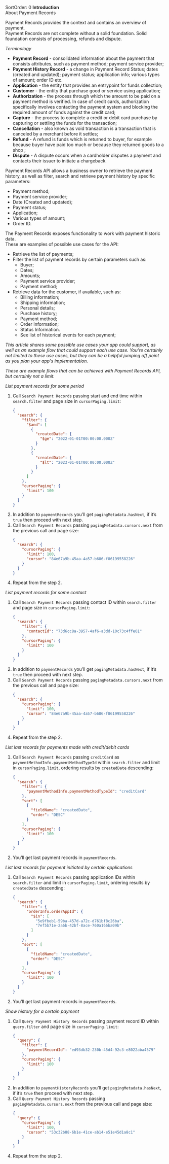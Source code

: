 SortOrder: 0
**Introduction**    
About Payment Records

Payment Records provides the context and contains an overview of payment.  
Payment Records are not complete without a solid foundation. Solid foundation consists of processing, refunds and dispute.  

*Terminology*
  - **Payment Record** - consolidated information about the payment that consists attributes, such as payment method; payment service provider;
  - **Payment History Record** - a change in Payment Record Status;
dates (created and updated); payment status; application info; various types of amount; order ID etc.
  - **Application** - the entity that provides an entrypoint for funds collection;
  - **Customer** - the entity that purchase good or service using application;
  - **Authorization** - the process through which the amount to be paid on a payment method is verified. In case of credit cards, authorization specifically involves contacting the payment system and blocking the required amount of funds against the credit card;
  - **Capture** - the process to complete a credit or debit card purchase by capturing or settling the funds for the transaction;
  - **Cancellation** - also known as void transaction is a transaction that is canceled by a merchant before it settles;
  - **Refund** - A refund is funds which is returned to buyer, for example because buyer have paid too much or because they returned goods to a shop ;
  - **Dispute** - A dispute occurs when a cardholder disputes a payment and contacts their issuer to initiate a chargeback.

Payment Records API allows a business owner to retrieve the payment history, as well as filter, search and retrieve payment history by specific parameters:
- Payment method;
- Payment service provider;
- Date (Created and updated);
- Payment status;
- Application;
- Various types of amount;
- Order ID.

The Payment Records exposes functionality to work with payment historic data.  
These are examples of possible use cases for the API:  
- Retrieve the list of payments;
- Filter the list of payment records by certain parameters such as:  
  - Buyer;
  - Dates;
  - Amounts;
  - Payment service provider;
  - Payment method;
- Retrieve data for the customer, if available, such as:  
  - Billing information;
  - Shipping information;
  - Personal details;
  - Purchase history;
  - Payment method;
  - Order Information;
  - Status Information.
  - See list of historical events for each payment;

*This article shares some possible use cases your app could support, as well as an example flow that could support each use case. You're certainly not limited to these use cases, but they can be a helpful jumping off point as you plan your app's implementation.*

*These are example flows that can be achieved with Payment Records API, but certainly not a limit.*

*List payment records for some period*
1. Call `Search Payment Records` passing start and end time within `search.filter` and page size in `cursorPaging.limit`:
    ```json
    {
      "search": {
        "filter": {
          "$and": [
            {
              "createdDate": {
                "$ge": "2022-01-01T00:00:00.000Z"
              }
            },
            {
              "createdDate": {
                "$lt": "2023-01-01T00:00:00.000Z"
              }
            }
          ]
        },
        "cursorPaging": {
          "limit": 100
        }
      }
    }
    ```
2. In addition to `paymentRecords` you’ll get `pagingMetadata.hasNext`, if it’s `true` then proceed with next step.
3. Call `Search Payment Records` passing `pagingMetadata.cursors.next` from the previous call and page size:
    ```json
    {
      "search": {
        "cursorPaging": {
          "limit": 100,
          "cursor": "84e67a9b-45aa-4a57-b686-f86199558226"
        }
      }
    }
    ```
4. Repeat from the step 2.

*List payment records for some contact*
1. Call `Search Payment Records` passing contact ID within `search.filter` and page size in `cursorPaging.limit`:
    ```json
    {
      "search": {
        "filter": {
          "contactId": "73d6cc8a-3957-4af6-a3dd-10c73c4ffe01"
        },
        "cursorPaging": {
          "limit": 100
        }
      }
    }
    ```
2. In addition to `paymentRecords` you’ll get `pagingMetadata.hasNext`, if it’s `true` then proceed with next step.
3. Call `Search Payment Records` passing `pagingMetadata.cursors.next` from the previous call and page size:
    ```json
    {
      "search": {
        "cursorPaging": {
          "limit": 100,
          "cursor": "84e67a9b-45aa-4a57-b686-f86199558226"
        }
      }
    }
    ```
4. Repeat from the step 2.

*List last records for payments made with credit/debit cards*
1. Call `Search Payment Records` passing `creditCard` as `paymentMethodInfo.paymentMethodTypeId` within `search.filter` and limit in `cursorPaging.limit`, ordering results by `createdDate` descending:
    ```json
    {
      "search": {
        "filter": {
          "paymentMethodInfo.paymentMethodTypeId": "creditCard"
        },
        "sort": [
          {
            "fieldName": "createdDate",
            "order": "DESC"
          }
        ],
        "cursorPaging": {
          "limit": 100
        }
      }
    }
    ```
2. You’ll get last payment records in `paymentRecords`.

*List last records for payment initiated by certain applications*
1. Call `Search Payment Records` passing application IDs within `search.filter` and limit in `cursorPaging.limit`, ordering results by `createdDate` descending:
    ```json
    {
      "search": {
        "filter": {
          "orderInfo.orderAppId": {
            "$in": [
              "5e9fbeb1-59ba-457d-a72c-d761bf8c26ba",
              "7ef5b71e-2a6b-42bf-8ace-760a166ba09b"
            ]
          }
        },
        "sort": [
          {
            "fieldName": "createdDate",
            "order": "DESC"
          }
        ],
        "cursorPaging": {
          "limit": 100
        }
      }
    }
    ```
2. You’ll get last payment records in `paymentRecords`.

*Show history for a certain payment*
1. Call `Query Payment History Records` passing payment record ID within `query.filter` and page size in `cursorPaging.limit`:
    ```json
    {
      "query": {
        "filter": {
          "paymentRecordId": "ed93db32-230b-45d4-92c3-e8022aba4579"
        },
        "cursorPaging": {
          "limit": 100
        }
      }
    }
    ```
2. In addition to `paymentHistoryRecords` you’ll get `pagingMetadata.hasNext`, if it’s `true` then proceed with next step.
3. Call `Query Payment History Records` passing `pagingMetadata.cursors.next` from the previous call and page size:
    ```json
    {
      "query": {
        "cursorPaging": {
          "limit": 100,
          "cursor": "53c32b88-6b1e-41ce-ab14-e51e45d1a8c1"
        }
      }
    }
    ```
4. Repeat from the step 2.
